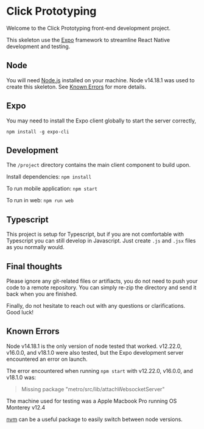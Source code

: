 # Click Prototyping

Welcome to the Click Prototyping front-end development project.

This skeleton use the [Expo](https://docs.expo.dev/) framework to streamline React Native development and testing.

## Node

You will need [Node.js](https://nodejs.org/en/download/) installed on your machine. Node v14.18.1 was used to create this skeleton. See [Known Errors](#known_errors) for more details.

## Expo

You may need to install the Expo client globally to start the server correctly,

`npm install -g expo-cli`

## Development

The `/project` directory contains the main client component to build upon.

Install dependencies:
`npm install`

To run mobile application:
`npm start`

To run in web:
`npm run web`

## Typescript

This project is setup for Typescript, but if you are not comfortable with Typescript you can still develop in Javascript. Just create `.js` and `.jsx` files as you normally would.

## Final thoughts

Please ignore any git-related files or artifiacts, you do not need to push your code to a remote repository. You can simply re-zip the directory and send it back when you are finished.

Finally, do not hesitate to reach out with any questions or clarifications. Good luck!

<!----><a name="known_errors"></a>

## Known Errors

Node v14.18.1 is the only version of node tested that worked. v12.22.0, v16.0.0, and v18.1.0 were also tested, but the Expo development server encountered an error on launch.

The error encountered when running `npm start` with v12.22.0, v16.0.0, and v18.1.0 was:

> Missing package "metro/src/lib/attachWebsocketServer"

The machine used for testing was a Apple Macbook Pro running OS Monterey v12.4

[nvm](https://github.com/nvm-sh/nvm) can be a useful package to easily switch between node versions.
